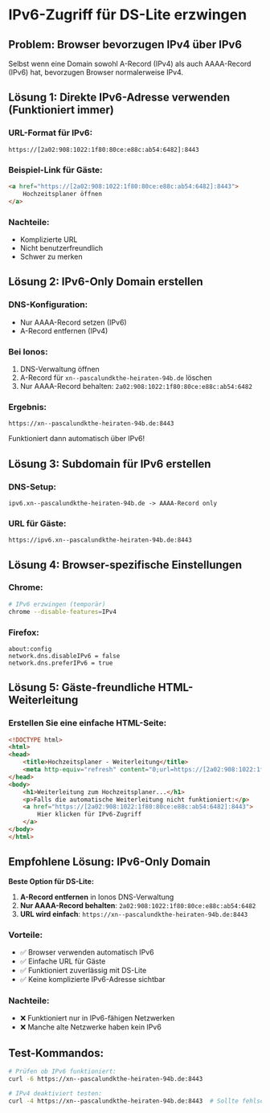 # IPv6-Zugriff für DS-Lite erzwingen

## Problem: Browser bevorzugen IPv4 über IPv6

Selbst wenn eine Domain sowohl A-Record (IPv4) als auch AAAA-Record (IPv6) hat, bevorzugen Browser normalerweise IPv4.

## Lösung 1: Direkte IPv6-Adresse verwenden (Funktioniert immer)

### URL-Format für IPv6:
```
https://[2a02:908:1022:1f80:80ce:e88c:ab54:6482]:8443
```

### Beispiel-Link für Gäste:
```html
<a href="https://[2a02:908:1022:1f80:80ce:e88c:ab54:6482]:8443">
    Hochzeitsplaner öffnen
</a>
```

### Nachteile:
- Komplizierte URL
- Nicht benutzerfreundlich
- Schwer zu merken

## Lösung 2: IPv6-Only Domain erstellen

### DNS-Konfiguration:
- Nur AAAA-Record setzen (IPv6)
- A-Record entfernen (IPv4)

### Bei Ionos:
1. DNS-Verwaltung öffnen
2. A-Record für `xn--pascalundkthe-heiraten-94b.de` löschen
3. Nur AAAA-Record behalten: `2a02:908:1022:1f80:80ce:e88c:ab54:6482`

### Ergebnis:
```
https://xn--pascalundkthe-heiraten-94b.de:8443
```
Funktioniert dann automatisch über IPv6!

## Lösung 3: Subdomain für IPv6 erstellen

### DNS-Setup:
```
ipv6.xn--pascalundkthe-heiraten-94b.de -> AAAA-Record only
```

### URL für Gäste:
```
https://ipv6.xn--pascalundkthe-heiraten-94b.de:8443
```

## Lösung 4: Browser-spezifische Einstellungen

### Chrome:
```bash
# IPv6 erzwingen (temporär)
chrome --disable-features=IPv4
```

### Firefox:
```
about:config
network.dns.disableIPv6 = false
network.dns.preferIPv6 = true
```

## Lösung 5: Gäste-freundliche HTML-Weiterleitung

### Erstellen Sie eine einfache HTML-Seite:
```html
<!DOCTYPE html>
<html>
<head>
    <title>Hochzeitsplaner - Weiterleitung</title>
    <meta http-equiv="refresh" content="0;url=https://[2a02:908:1022:1f80:80ce:e88c:ab54:6482]:8443">
</head>
<body>
    <h1>Weiterleitung zum Hochzeitsplaner...</h1>
    <p>Falls die automatische Weiterleitung nicht funktioniert:</p>
    <a href="https://[2a02:908:1022:1f80:80ce:e88c:ab54:6482]:8443">
        Hier klicken für IPv6-Zugriff
    </a>
</body>
</html>
```

## Empfohlene Lösung: IPv6-Only Domain

**Beste Option für DS-Lite:**

1. **A-Record entfernen** in Ionos DNS-Verwaltung
2. **Nur AAAA-Record behalten**: `2a02:908:1022:1f80:80ce:e88c:ab54:6482`
3. **URL wird einfach**: `https://xn--pascalundkthe-heiraten-94b.de:8443`

### Vorteile:
- ✅ Browser verwenden automatisch IPv6
- ✅ Einfache URL für Gäste
- ✅ Funktioniert zuverlässig mit DS-Lite
- ✅ Keine komplizierte IPv6-Adresse sichtbar

### Nachteile:
- ❌ Funktioniert nur in IPv6-fähigen Netzwerken
- ❌ Manche alte Netzwerke haben kein IPv6

## Test-Kommandos:

```bash
# Prüfen ob IPv6 funktioniert:
curl -6 https://xn--pascalundkthe-heiraten-94b.de:8443

# IPv4 deaktiviert testen:
curl -4 https://xn--pascalundkthe-heiraten-94b.de:8443  # Sollte fehlschlagen
```
